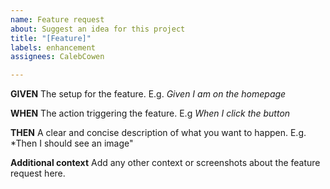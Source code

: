 ```yaml
---
name: Feature request
about: Suggest an idea for this project
title: "[Feature]"
labels: enhancement
assignees: CalebCowen

---
```


**GIVEN**
The setup for the feature. E.g. *Given I am on the homepage*

**WHEN**
The action triggering the feature. E.g *When I click the button*

**THEN**
A clear and concise description of what you want to happen. E.g. *Then I should see an image"

**Additional context**
Add any other context or screenshots about the feature request here.
